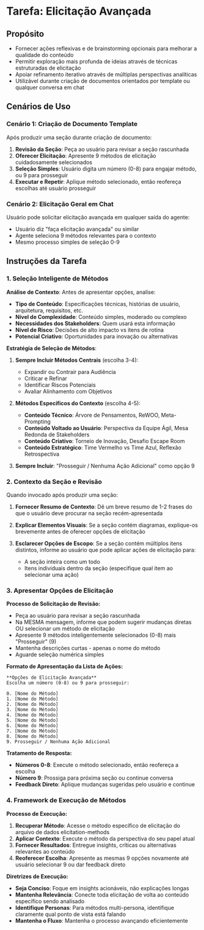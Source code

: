 <!-- Desenvolvido por BMAD™ Core -->

# Tarefa: Elicitação Avançada

## Propósito

- Fornecer ações reflexivas e de brainstorming opcionais para melhorar a qualidade do conteúdo
- Permitir exploração mais profunda de ideias através de técnicas estruturadas de elicitação
- Apoiar refinamento iterativo através de múltiplas perspectivas analíticas
- Utilizável durante criação de documentos orientados por template ou qualquer conversa em chat

## Cenários de Uso

### Cenário 1: Criação de Documento Template

Após produzir uma seção durante criação de documento:

1. **Revisão da Seção**: Peça ao usuário para revisar a seção rascunhada
2. **Oferecer Elicitação**: Apresente 9 métodos de elicitação cuidadosamente selecionados
3. **Seleção Simples**: Usuário digita um número (0-8) para engajar método, ou 9 para prosseguir
4. **Executar e Repetir**: Aplique método selecionado, então reofereça escolhas até usuário prosseguir

### Cenário 2: Elicitação Geral em Chat

Usuário pode solicitar elicitação avançada em qualquer saída do agente:

- Usuário diz "faça elicitação avançada" ou similar
- Agente seleciona 9 métodos relevantes para o contexto
- Mesmo processo simples de seleção 0-9

## Instruções da Tarefa

### 1. Seleção Inteligente de Métodos

**Análise de Contexto**: Antes de apresentar opções, analise:

- **Tipo de Conteúdo**: Especificações técnicas, histórias de usuário, arquitetura, requisitos, etc.
- **Nível de Complexidade**: Conteúdo simples, moderado ou complexo
- **Necessidades dos Stakeholders**: Quem usará esta informação
- **Nível de Risco**: Decisões de alto impacto vs itens de rotina
- **Potencial Criativo**: Oportunidades para inovação ou alternativas

**Estratégia de Seleção de Métodos**:

1. **Sempre Incluir Métodos Centrais** (escolha 3-4):
   - Expandir ou Contrair para Audiência
   - Criticar e Refinar
   - Identificar Riscos Potenciais
   - Avaliar Alinhamento com Objetivos

2. **Métodos Específicos do Contexto** (escolha 4-5):
   - **Conteúdo Técnico**: Árvore de Pensamentos, ReWOO, Meta-Prompting
   - **Conteúdo Voltado ao Usuário**: Perspectiva da Equipe Ágil, Mesa Redonda de Stakeholders
   - **Conteúdo Criativo**: Torneio de Inovação, Desafio Escape Room
   - **Conteúdo Estratégico**: Time Vermelho vs Time Azul, Reflexão Retrospectiva

3. **Sempre Incluir**: "Prosseguir / Nenhuma Ação Adicional" como opção 9

### 2. Contexto da Seção e Revisão

Quando invocado após produzir uma seção:

1. **Fornecer Resumo de Contexto**: Dê um breve resumo de 1-2 frases do que o usuário deve procurar na seção recém-apresentada

2. **Explicar Elementos Visuais**: Se a seção contém diagramas, explique-os brevemente antes de oferecer opções de elicitação

3. **Esclarecer Opções de Escopo**: Se a seção contém múltiplos itens distintos, informe ao usuário que pode aplicar ações de elicitação para:
   - A seção inteira como um todo
   - Itens individuais dentro da seção (especifique qual item ao selecionar uma ação)

### 3. Apresentar Opções de Elicitação

**Processo de Solicitação de Revisão:**

- Peça ao usuário para revisar a seção rascunhada
- Na MESMA mensagem, informe que podem sugerir mudanças diretas OU selecionar um método de elicitação
- Apresente 9 métodos inteligentemente selecionados (0-8) mais "Prosseguir" (9)
- Mantenha descrições curtas - apenas o nome do método
- Aguarde seleção numérica simples

**Formato de Apresentação da Lista de Ações:**

```text
**Opções de Elicitação Avançada**
Escolha um número (0-8) ou 9 para prosseguir:

0. [Nome do Método]
1. [Nome do Método]
2. [Nome do Método]
3. [Nome do Método]
4. [Nome do Método]
5. [Nome do Método]
6. [Nome do Método]
7. [Nome do Método]
8. [Nome do Método]
9. Prosseguir / Nenhuma Ação Adicional
```

**Tratamento de Resposta:**

- **Números 0-8**: Execute o método selecionado, então reofereça a escolha
- **Número 9**: Prossiga para próxima seção ou continue conversa
- **Feedback Direto**: Aplique mudanças sugeridas pelo usuário e continue

### 4. Framework de Execução de Métodos

**Processo de Execução:**

1. **Recuperar Método**: Acesse o método específico de elicitação do arquivo de dados elicitation-methods
2. **Aplicar Contexto**: Execute o método da perspectiva do seu papel atual
3. **Fornecer Resultados**: Entregue insights, críticas ou alternativas relevantes ao conteúdo
4. **Reoferecer Escolha**: Apresente as mesmas 9 opções novamente até usuário selecionar 9 ou dar feedback direto

**Diretrizes de Execução:**

- **Seja Conciso**: Foque em insights acionáveis, não explicações longas
- **Mantenha Relevância**: Conecte toda elicitação de volta ao conteúdo específico sendo analisado
- **Identifique Personas**: Para métodos multi-persona, identifique claramente qual ponto de vista está falando
- **Mantenha o Fluxo**: Mantenha o processo avançando eficientemente